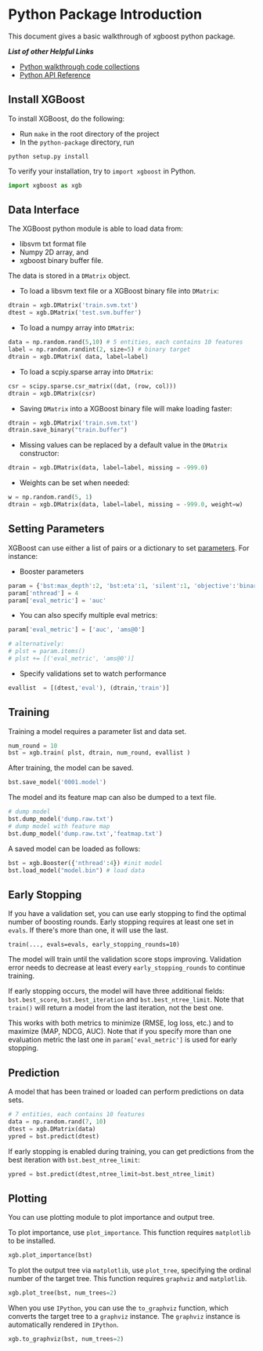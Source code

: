 Python Package Introduction
===========================
This document gives a basic walkthrough of xgboost python package.

***List of other Helpful Links***
* [Python walkthrough code collections](https://github.com/tqchen/xgboost/blob/master/demo/guide-python)
* [Python API Reference](python_api.rst)

Install XGBoost
---------------
To install XGBoost, do the following:

* Run `make` in the root directory of the project
* In the  `python-package` directory, run
```shell
python setup.py install
```

To verify your installation, try to `import xgboost` in Python.
```python
import xgboost as xgb
```

Data Interface
--------------
The XGBoost python module is able to load data from:
- libsvm txt format file
- Numpy 2D array, and
- xgboost binary buffer file.

The data is stored in a ```DMatrix``` object.

* To load a libsvm text file or a XGBoost binary file into ```DMatrix```:
```python
dtrain = xgb.DMatrix('train.svm.txt')
dtest = xgb.DMatrix('test.svm.buffer')
```
* To load a numpy array into ```DMatrix```:
```python
data = np.random.rand(5,10) # 5 entities, each contains 10 features
label = np.random.randint(2, size=5) # binary target
dtrain = xgb.DMatrix( data, label=label)
```
* To load a scpiy.sparse array into ```DMatrix```:
```python
csr = scipy.sparse.csr_matrix((dat, (row, col)))
dtrain = xgb.DMatrix(csr)
```
* Saving ```DMatrix``` into a XGBoost binary file will make loading faster:
```python
dtrain = xgb.DMatrix('train.svm.txt')
dtrain.save_binary("train.buffer")
```
* Missing values can be replaced by a default value in the ```DMatrix``` constructor:
```python
dtrain = xgb.DMatrix(data, label=label, missing = -999.0)
```
* Weights can be set when needed:
```python
w = np.random.rand(5, 1)
dtrain = xgb.DMatrix(data, label=label, missing = -999.0, weight=w)
```

Setting Parameters
------------------
XGBoost can use either a list of pairs or a dictionary to set [parameters](../parameter.md). For instance:
* Booster parameters
```python
param = {'bst:max_depth':2, 'bst:eta':1, 'silent':1, 'objective':'binary:logistic' }
param['nthread'] = 4
param['eval_metric'] = 'auc'
```
* You can also specify multiple eval metrics:
```python
param['eval_metric'] = ['auc', 'ams@0']

# alternatively:
# plst = param.items()
# plst += [('eval_metric', 'ams@0')]
```

* Specify validations set to watch performance
```python
evallist  = [(dtest,'eval'), (dtrain,'train')]
```

Training
--------

Training a model requires a parameter list and data set.
```python
num_round = 10
bst = xgb.train( plst, dtrain, num_round, evallist )
```
After training, the model can be saved.
```python
bst.save_model('0001.model')
```
The model and its feature map can also be dumped to a text file.
```python
# dump model
bst.dump_model('dump.raw.txt')
# dump model with feature map
bst.dump_model('dump.raw.txt','featmap.txt')
```
A saved model can be loaded as follows:
```python
bst = xgb.Booster({'nthread':4}) #init model
bst.load_model("model.bin") # load data
```

Early Stopping
--------------
If you have a validation set, you can use early stopping to find the optimal number of boosting rounds.
Early stopping requires at least one set in `evals`. If there's more than one, it will use the last.

`train(..., evals=evals, early_stopping_rounds=10)`

The model will train until the validation score stops improving. Validation error needs to decrease at least every `early_stopping_rounds` to continue training.

If early stopping occurs, the model will have three additional fields: `bst.best_score`, `bst.best_iteration` and `bst.best_ntree_limit`. Note that `train()` will return a model from the last iteration, not the best one.

This works with both metrics to minimize (RMSE, log loss, etc.) and to maximize (MAP, NDCG, AUC). Note that if you specify more than one evaluation metric the last one in `param['eval_metric']` is used for early stopping.

Prediction
----------
A model that has been trained or loaded can perform predictions on data sets.
```python
# 7 entities, each contains 10 features
data = np.random.rand(7, 10)
dtest = xgb.DMatrix(data)
ypred = bst.predict(dtest)
```

If early stopping is enabled during training, you can get predictions from the best iteration with `bst.best_ntree_limit`:
```python
ypred = bst.predict(dtest,ntree_limit=bst.best_ntree_limit)
```

Plotting
--------

You can use plotting module to plot importance and output tree.

To plot importance, use ``plot_importance``. This function requires ``matplotlib`` to be installed.

```python
xgb.plot_importance(bst)
```

To plot the output tree via ``matplotlib``, use ``plot_tree``, specifying the ordinal number of the target tree. This function requires ``graphviz`` and ``matplotlib``.

```python
xgb.plot_tree(bst, num_trees=2)
```

When you use ``IPython``, you can use the ``to_graphviz`` function, which converts the target tree to a ``graphviz`` instance. The ``graphviz`` instance is automatically rendered in ``IPython``.

```python
xgb.to_graphviz(bst, num_trees=2)
```
